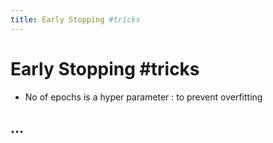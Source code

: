 ```yaml
---
title: Early Stopping #tricks
---
```


# Early Stopping #tricks
- No of epochs is a hyper parameter : to prevent overfitting

## …


















